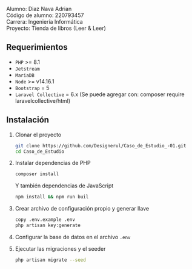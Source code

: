 Alumno: Diaz Nava Adrian <br>
Código de alumno: 220793457 <br>
Carrera: Ingeniería Informática<br>
Proyecto: Tienda de libros (Leer & Leer)
<p>

## Requerimientos
* `PHP` >= 8.1
* `Jetstream`
* `MariaDB`
* `Node` >= v14.16.1
* `Bootstrap` = 5
* `Laravel Collective` = 6.x (Se puede agregar con: composer require laravelcollective/html)

## Instalación
1. Clonar el proyecto
    ```bash
    git clone https://github.com/Designerul/Caso_de_Estudio_-01.git
    cd Caso_de_Estudio
    ```
2. Instalar dependencias de PHP
    ```bash
    composer install
    ```
    Y también dependencias de JavaScript
    ```bash
    npm install && npm run buil
    ```

3. Crear archivo de configuración propio y generar llave
    ```bash
    copy .env.example .env
    php artisan key:generate
    ```

4. Configurar la base de datos en el archivo ``.env``

5. Ejecutar las migraciones y el seeder
    ```bash
    php artisan migrate --seed
    ```
